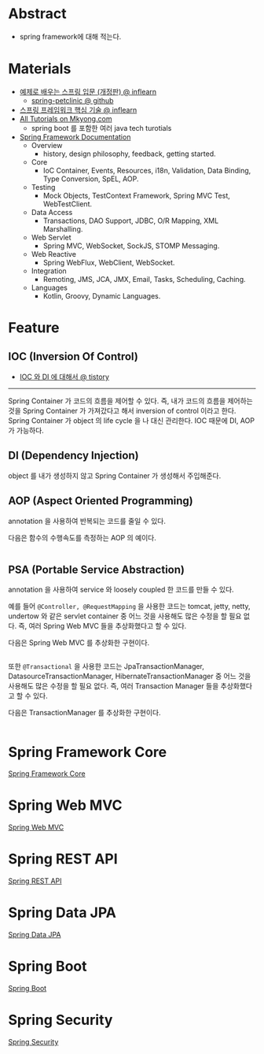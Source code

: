 # Abstract

- spring framework에 대해 적는다.

# Materials

- [예제로 배우는 스프링 입문 (개정판) @ inflearn](https://www.inflearn.com/course/spring_revised_edition#)
  - [spring-petclinic @ github](https://github.com/spring-projects/spring-petclinic)
- [스프링 프레임워크 핵심 기술 @ inflearn](https://www.inflearn.com/course/spring-framework_core/dashboard)
- [All Tutorials on Mkyong.com](https://www.mkyong.com/tutorials/spring-boot-tutorials/)
  - spring boot 를 포함한 여러 java tech turotials 
- [Spring Framework Documentation](https://docs.spring.io/spring/docs/current/spring-framework-reference/)
  - Overview	
    - history, design philosophy, feedback, getting started.
  - Core	
    - IoC Container, Events, Resources, i18n, Validation, Data Binding, Type Conversion, SpEL, AOP.
  - Testing	
    - Mock Objects, TestContext Framework, Spring MVC Test, WebTestClient.
  - Data Access	
    - Transactions, DAO Support, JDBC, O/R Mapping, XML Marshalling.
  - Web Servlet	
    - Spring MVC, WebSocket, SockJS, STOMP Messaging.
  - Web Reactive	
    - Spring WebFlux, WebClient, WebSocket.
  - Integration	
    - Remoting, JMS, JCA, JMX, Email, Tasks, Scheduling, Caching.
  - Languages	
    - Kotlin, Groovy, Dynamic Languages.

# Feature

## IOC (Inversion Of Control)

* [IOC 와 DI 에 대해서 @ tistory](https://mo-world.tistory.com/entry/IOC%EC%99%80-DI-%EC%97%90-%EB%8C%80%ED%95%98%EC%97%AC-%EC%8A%A4%ED%94%84%EB%A7%81-%EA%B0%9C%EB%85%90-%EC%9D%B4%ED%95%B4%ED%95%98%EA%B8%B0-%EC%89%BD%EA%B2%8C-%EC%84%A4%EB%AA%85)

----

Spring Container 가 코드의 흐름을 제어할 수 있다. 즉, 내가 코드의 흐름을 제어하는 것을
Spring Container 가 가져갔다고 해서 inversion of control 이라고 한다.
Spring Container 가 object 의 life cycle 을 나 대신 관리한다. 
IOC 때문에 DI, AOP 가 가능하다.

## DI (Dependency Injection)

object 를 내가 생성하지 않고 Spring Container 가 생성해서 주입해준다.

## AOP (Aspect Oriented Programming)

annotation 을 사용하여 반복되는 코드를 줄일 수 있다.

다음은 함수의 수행속도를 측정하는 AOP 의 예이다.

```java
```

## PSA (Portable Service Abstraction)

annotation 을 사용하여 service 와 loosely coupled 한 코드를 만들 수 있다.

예를 들어 `@Controller, @RequestMapping` 을 사용한 코드는 tomcat, jetty, netty, undertow 와 같은 servlet container 중 어느 것을 사용해도 많은 수정을 할 필요 없다. 즉, 여러 Spring Web MVC 들을 추상화했다고 할 수 있다.

다음은 Spring Web MVC 를 추상화한 구현이다.

```java
```

또한 `@Transactional` 을 사용한 코드는 JpaTransactionManager, DatasourceTransactionManager, HibernateTransactionManager 중 어느 것을 사용해도 많은 수정을 할 필요 없다. 즉, 여러 Transaction Manager 들을 추상화했다고 할 수 있다.

다음은 TransactionManager 를 추상화한 구현이다.

```java
```

# Spring Framework Core

[Spring Framework Core](SpringFrameworkCore.md)

# Spring Web MVC

[Spring Web MVC](SpringWebMvc.md)

# Spring REST API

[Spring REST API](SpringRestApi.md)

# Spring Data JPA

[Spring Data JPA](SpringDataJpa.md)

# Spring Boot

[Spring Boot](SpringBoot.md)

# Spring Security

[Spring Security](SpringSecurity.md)

